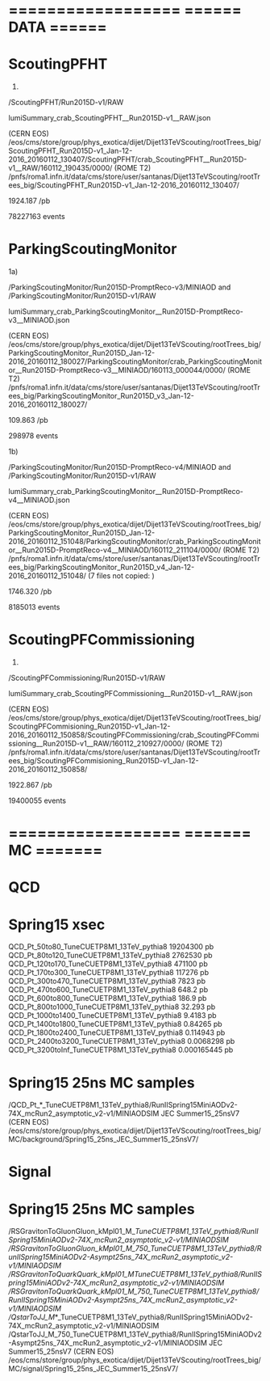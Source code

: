==================
====== DATA ======
==================

ScoutingPFHT
============

1)

/ScoutingPFHT/Run2015D-v1/RAW

lumiSummary_crab_ScoutingPFHT__Run2015D-v1__RAW.json

(CERN EOS) /eos/cms/store/group/phys_exotica/dijet/Dijet13TeVScouting/rootTrees_big/ScoutingPFHT_Run2015D-v1_Jan-12-2016_20160112_130407/ScoutingPFHT/crab_ScoutingPFHT__Run2015D-v1__RAW/160112_190435/0000/
(ROME T2) /pnfs/roma1.infn.it/data/cms/store/user/santanas/Dijet13TeVScouting/rootTrees_big/ScoutingPFHT_Run2015D-v1_Jan-12-2016_20160112_130407/

1924.187 /pb

78227163 events


ParkingScoutingMonitor
======================

1a)

/ParkingScoutingMonitor/Run2015D-PromptReco-v3/MINIAOD and /ParkingScoutingMonitor/Run2015D-v1/RAW

lumiSummary_crab_ParkingScoutingMonitor__Run2015D-PromptReco-v3__MINIAOD.json

(CERN EOS) /eos/cms/store/group/phys_exotica/dijet/Dijet13TeVScouting/rootTrees_big/ParkingScoutingMonitor_Run2015D_Jan-12-2016_20160112_180027/ParkingScoutingMonitor/crab_ParkingScoutingMonitor__Run2015D-PromptReco-v3__MINIAOD/160113_000044/0000/
(ROME T2) /pnfs/roma1.infn.it/data/cms/store/user/santanas/Dijet13TeVScouting/rootTrees_big/ParkingScoutingMonitor_Run2015D_v3_Jan-12-2016_20160112_180027/

109.863 /pb

298978 events

1b)

/ParkingScoutingMonitor/Run2015D-PromptReco-v4/MINIAOD and /ParkingScoutingMonitor/Run2015D-v1/RAW

lumiSummary_crab_ParkingScoutingMonitor__Run2015D-PromptReco-v4__MINIAOD.json

(CERN EOS) /eos/cms/store/group/phys_exotica/dijet/Dijet13TeVScouting/rootTrees_big/ParkingScoutingMonitor_Run2015D_Jan-12-2016_20160112_151048/ParkingScoutingMonitor/crab_ParkingScoutingMonitor__Run2015D-PromptReco-v4__MINIAOD/160112_211104/0000/
(ROME T2) /pnfs/roma1.infn.it/data/cms/store/user/santanas/Dijet13TeVScouting/rootTrees_big/ParkingScoutingMonitor_Run2015D_v4_Jan-12-2016_20160112_151048/ (7 files not copied: )

1746.320 /pb

8185013 events


ScoutingPFCommissioning
=======================

1)

/ScoutingPFCommissioning/Run2015D-v1/RAW

lumiSummary_crab_ScoutingPFCommissioning__Run2015D-v1__RAW.json

(CERN EOS) /eos/cms/store/group/phys_exotica/dijet/Dijet13TeVScouting/rootTrees_big/ScoutingPFCommisioning_Run2015D-v1_Jan-12-2016_20160112_150858/ScoutingPFCommissioning/crab_ScoutingPFCommissioning__Run2015D-v1__RAW/160112_210927/0000/
(ROME T2) /pnfs/roma1.infn.it/data/cms/store/user/santanas/Dijet13TeVScouting/rootTrees_big/ScoutingPFCommisioning_Run2015D-v1_Jan-12-2016_20160112_150858/

1922.867 /pb

19400055 events

==================
======= MC =======
==================

QCD
=======================
Spring15                                      xsec
========================================================
QCD_Pt_50to80_TuneCUETP8M1_13TeV_pythia8      19204300 pb
QCD_Pt_80to120_TuneCUETP8M1_13TeV_pythia8     2762530 pb
QCD_Pt_120to170_TuneCUETP8M1_13TeV_pythia8    471100 pb
QCD_Pt_170to300_TuneCUETP8M1_13TeV_pythia8    117276 pb
QCD_Pt_300to470_TuneCUETP8M1_13TeV_pythia8    7823 pb
QCD_Pt_470to600_TuneCUETP8M1_13TeV_pythia8    648.2 pb
QCD_Pt_600to800_TuneCUETP8M1_13TeV_pythia8    186.9 pb
QCD_Pt_800to1000_TuneCUETP8M1_13TeV_pythia8   32.293 pb
QCD_Pt_1000to1400_TuneCUETP8M1_13TeV_pythia8  9.4183 pb
QCD_Pt_1400to1800_TuneCUETP8M1_13TeV_pythia8  0.84265 pb
QCD_Pt_1800to2400_TuneCUETP8M1_13TeV_pythia8  0.114943 pb
QCD_Pt_2400to3200_TuneCUETP8M1_13TeV_pythia8  0.0068298 pb
QCD_Pt_3200toInf_TuneCUETP8M1_13TeV_pythia8   0.000165445 pb

Spring15 25ns MC samples
========================

/QCD_Pt_*_TuneCUETP8M1_13TeV_pythia8/RunIISpring15MiniAODv2-74X_mcRun2_asymptotic_v2-v1/MINIAODSIM
JEC Summer15_25nsV7
(CERN EOS)
/eos/cms/store/group/phys_exotica/dijet/Dijet13TeVScouting/rootTrees_big/MC/background/Spring15_25ns_JEC_Summer15_25nsV7/


Signal
=======================

Spring15 25ns MC samples
========================

/RSGravitonToGluonGluon_kMpl01_M_*_TuneCUETP8M1_13TeV_pythia8/RunIISpring15MiniAODv2-74X_mcRun2_asymptotic_v2-v1/MINIAODSIM
/RSGravitonToGluonGluon_kMpl01_M_750_TuneCUETP8M1_13TeV_pythia8/RunIISpring15MiniAODv2-Asympt25ns_74X_mcRun2_asymptotic_v2-v1/MINIAODSIM
/RSGravitonToQuarkQuark_kMpl01_M_*_TuneCUETP8M1_13TeV_pythia8/RunIISpring15MiniAODv2-74X_mcRun2_asymptotic_v2-v1/MINIAODSIM
/RSGravitonToQuarkQuark_kMpl01_M_750_TuneCUETP8M1_13TeV_pythia8/RunIISpring15MiniAODv2-Asympt25ns_74X_mcRun2_asymptotic_v2-v1/MINIAODSIM
/QstarToJJ_M_*_TuneCUETP8M1_13TeV_pythia8/RunIISpring15MiniAODv2-74X_mcRun2_asymptotic_v2-v1/MINIAODSIM
/QstarToJJ_M_750_TuneCUETP8M1_13TeV_pythia8/RunIISpring15MiniAODv2-Asympt25ns_74X_mcRun2_asymptotic_v2-v1/MINIAODSIM
JEC Summer15_25nsV7
(CERN EOS)
/eos/cms/store/group/phys_exotica/dijet/Dijet13TeVScouting/rootTrees_big/MC/signal/Spring15_25ns_JEC_Summer15_25nsV7/

